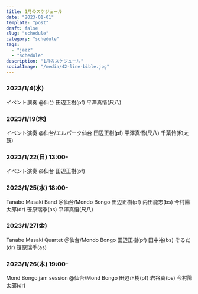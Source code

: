 ```yaml
---
title: 1月のスケジュール
date: "2023-01-01"
template: "post"
draft: false
slug: "schedule"
category: "schedule"
tags:
  - "jazz"
  - "schedule"
description: "1月のスケジュール"
socialImage: "/media/42-line-bible.jpg"
---
```


### 2023/1/4(水)
イベント演奏
@仙台
田辺正樹(pf) 平澤真悟(尺八) 

### 2023/1/19(木)
イベント演奏
@仙台/エルパーク仙台
田辺正樹(pf) 平澤真悟(尺八) 千葉怜(和太鼓)

### 2023/1/22(日) 13:00-
イベント演奏
@仙台
田辺正樹(pf)

### 2023/1/25(水) 18:00-
Tanabe Masaki Band
＠仙台/Mondo Bongo
田辺正樹(pf) 内田龍志(bs) 今村陽太郎(dr) 笹原瑞季(as) 平澤真悟(尺八)

### 2023/1/27(金)
Tanabe Masaki Quartet
＠仙台/Mondo Bongo
田辺正樹(pf) 田中裕(bs) ぞるだ(dr) 笹原瑞季(as)

### 2023/1/26(木) 19:00-
Mond Bongo jam session
@仙台/Mond Bongo
田辺正樹(pf) 岩谷真(bs) 今村陽太郎(dr)

